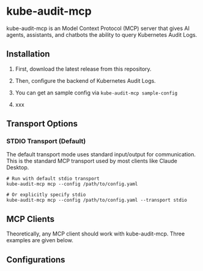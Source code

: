 # kube-audit-mcp

kube-audit-mcp is an Model Context Protocol (MCP) server that gives AI agents, assistants,
and chatbots the ability to query Kubernetes Audit Logs.


## Installation

1. First, download the latest release from this repository.

2. Then, configure the backend of Kubernetes Audit Logs.

  1. You can get an sample config via `kube-audit-mcp sample-config`
  2. xxx


## Transport Options

### STDIO Transport (Default)

The default transport mode uses standard input/output for communication.
This is the standard MCP transport used by most clients like Claude Desktop.

```
# Run with default stdio transport
kube-audit-mcp mcp --config /path/to/config.yaml

# Or explicitly specify stdio
kube-audit-mcp mcp --config /path/to/config.yaml --transport stdio
```

## MCP Clients

Theoretically, any MCP client should work with kube-audit-mcp. Three examples are given below.



## Configurations
